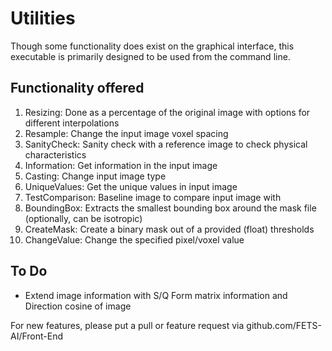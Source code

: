 # Utilities

Though some functionality does exist on the graphical interface, this executable is primarily designed to be used from the command line. 

## Functionality offered

1. Resizing: Done as a percentage of the original image with options for different interpolations
2. Resample: Change the input image voxel spacing
3. SanityCheck: Sanity check with a reference image to check physical characteristics
4. Information: Get information in the input image
5. Casting: Change input image type
6. UniqueValues: Get the unique values in input image
7. TestComparison: Baseline image to compare input image with
8. BoundingBox: Extracts the smallest bounding box around the mask file (optionally, can be isotropic)
9. CreateMask: Create a binary mask out of a provided (float) thresholds
10. ChangeValue: Change the specified pixel/voxel value

## To Do

- Extend image information with S/Q Form matrix information and Direction cosine of image

For new features, please put a pull or feature request via github.com/FETS-AI/Front-End
